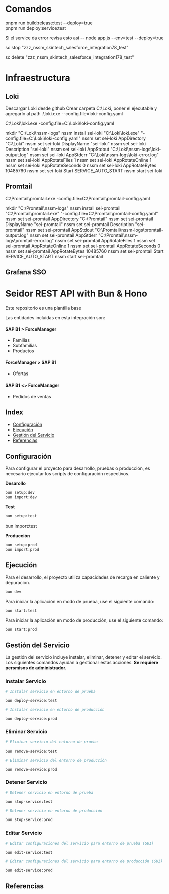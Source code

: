 # Comandos

pnpm run build:release:test --deploy=true  
pnpm run deploy:service:test

Si el service da error revisa esto asi -- node app.js --env=test --deploy=true

sc stop "zzz_nssm_skintech_salesforce_integration78_test"

sc delete "zzz_nssm_skintech_salesforce_integration178_test"

# Infraestructura

## Loki

Descargar Loki desde github
Crear carpeta C:\Loki, poner el ejecutable y agregarlo al path
.\loki.exe --config.file=loki-config.yaml

C:\Loki\loki.exe -config.file=C:\Loki\loki-config.yaml

mkdir "C:\Loki\nssm-logs"
nssm install sei-loki "C:\Loki\loki.exe" "-config.file=C:\Loki\loki-config.yaml"
nssm set sei-loki AppDirectory "C:\Loki"
nssm set sei-loki DisplayName "sei-loki"
nssm set sei-loki Description "sei-loki"
nssm set sei-loki AppStdout "C:\Loki\nssm-logs\loki-output.log"
nssm set sei-loki AppStderr "C:\Loki\nssm-logs\loki-error.log"
nssm set sei-loki AppRotateFiles 1
nssm set sei-loki AppRotateOnline 1
nssm set sei-loki AppRotateSeconds 0
nssm set sei-loki AppRotateBytes 10485760
nssm set sei-loki Start SERVICE_AUTO_START
nssm start sei-loki

## Promtail

C:\Promtail\promtail.exe -config.file=C:\Promtail\promtail-config.yaml

mkdir "C:\Promtail\nssm-logs"
nssm install sei-promtail "C:\Promtail\promtail.exe" "-config.file=C:\Promtail\promtail-config.yaml"
nssm set sei-promtail AppDirectory "C:\Promtail"
nssm set sei-promtail DisplayName "sei-promtail"
nssm set sei-promtail Description "sei-promtail"
nssm set sei-promtail AppStdout "C:\Promtail\nssm-logs\promtail-output.log"
nssm set sei-promtail AppStderr "C:\Promtail\nssm-logs\promtail-error.log"
nssm set sei-promtail AppRotateFiles 1
nssm set sei-promtail AppRotateOnline 1
nssm set sei-promtail AppRotateSeconds 0
nssm set sei-promtail AppRotateBytes 10485760
nssm set sei-promtail Start SERVICE_AUTO_START
nssm start sei-promtail

## Grafana SSO

# Seidor REST API with Bun & Hono

Este repositorio es una plantilla base

Las entidades incluidas en esta integración son:

#### SAP B1 > ForceManager

- Familias
- Subfamilias
- Productos

#### ForceManager > SAP B1

- Ofertas

#### SAP B1 <> ForceManager

- Pedidos de ventas

## Index

- [Configuración]()
- [Ejecución]()
- [Gestión del Servicio]()
- [Referencias]()

## Configuración

Para configurar el proyecto para desarrollo, pruebas o producción, es necesario ejecutar los scripts de configuración respectivos.

**Desarollo**

```sh
bun setup:dev
bun import:dev
```

**Test**

```bash
bun setup:test
```

bun import:test

**Producción**

```bash
bun setup:prod
bun import:prod
```

## Ejecución

Para el desarrollo, el proyecto utiliza capacidades de recarga en caliente y depuración.

```sh
bun dev
```

Para iniciar la aplicación en modo de prueba, use el siguiente comando:

```sh
bun start:test
```

Para iniciar la aplicación en modo de producción, use el siguiente comando:

```sh
bun start:prod
```

## Gestión del Servicio

La gestión del servicio incluye instalar, eliminar, detener y editar el servicio. Los siguientes comandos ayudan a gestionar estas acciones. **Se requiere persmisos de administrador.**

### Instalar Servicio

```sh
# Instalar servicio en entorno de prueba

bun deploy-service:test

# Instalar servicio en entorno de producción

bun deploy-service:prod
```

### Eliminar Servicio

```sh
# Eliminar servicio del entorno de prueba

bun remove-service:test

# Eliminar servicio del entorno de producción

bun remove-service:prod
```

### Detener Servicio

```sh
# Detener servicio en entorno de prueba

bun stop-service:test

# Detener servicio en entorno de producción

bun stop-service:prod
```

### Editar Servicio

```sh
# Editar configuraciones del servicio para entorno de prueba (GUI)

bun edit-service:test

# Editar configuraciones del servicio para entorno de producción (GUI)

bun edit-service:prod
```

## Referencias
